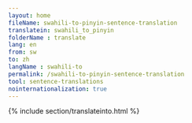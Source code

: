 ```yaml
---
layout: home
fileName: swahili-to-pinyin-sentence-translation
translatein: swahili_to_pinyin
folderName : translate
lang: en
from: sw
to: zh
langName : swahili-to
permalink: /swahili-to-pinyin-sentence-translation
tool: sentence-translations
nointernationalization: true
---
```

{% include section/translateinto.html %}
